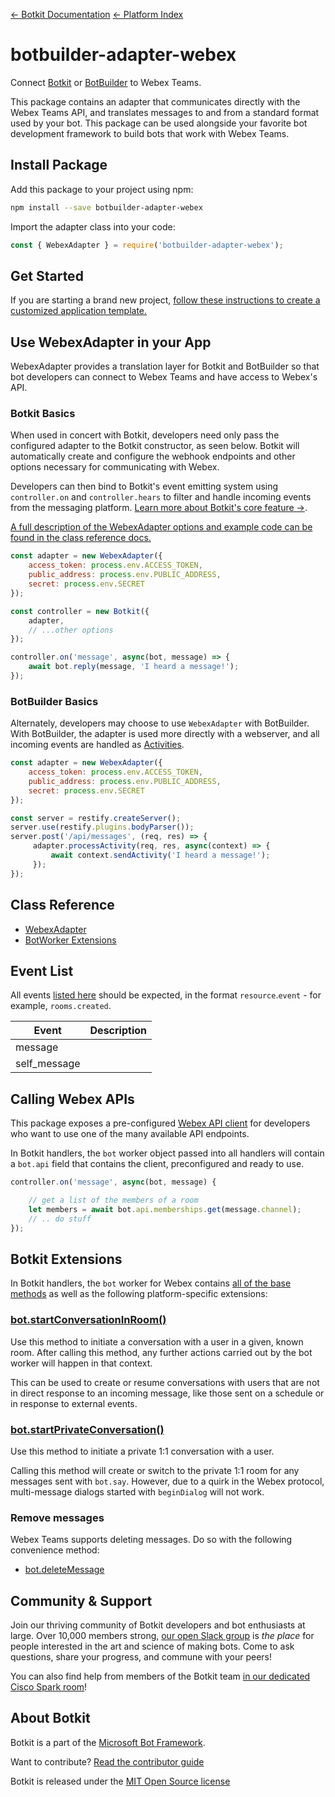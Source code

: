 [&larr; Botkit Documentation](../core.md)  [&larr; Platform Index](index.md) 

# botbuilder-adapter-webex
Connect [Botkit](https://www.npmjs.com/package/botkit) or [BotBuilder](https://www.npmjs.com/package/botbuilder) to Webex Teams.

This package contains an adapter that communicates directly with the Webex Teams API,
and translates messages to and from a standard format used by your bot. This package can be used alongside your favorite bot development framework to build bots that work with Webex Teams.

## Install Package

Add this package to your project using npm:

```bash
npm install --save botbuilder-adapter-webex
```

Import the adapter class into your code:

```javascript
const { WebexAdapter } = require('botbuilder-adapter-webex');
```

## Get Started

If you are starting a brand new project, [follow these instructions to create a customized application template.](../index.md)

## Use WebexAdapter in your App

WebexAdapter provides a translation layer for Botkit and BotBuilder so that bot developers can connect to Webex Teams and have access to Webex's API.

### Botkit Basics

When used in concert with Botkit, developers need only pass the configured adapter to the Botkit constructor, as seen below. Botkit will automatically create and configure the webhook endpoints and other options necessary for communicating with Webex.

Developers can then bind to Botkit's event emitting system using `controller.on` and `controller.hears` to filter and handle incoming events from the messaging platform. [Learn more about Botkit's core feature &rarr;](../index.md).

[A full description of the WebexAdapter options and example code can be found in the class reference docs.](../reference/webex.md#create-a-new-webexadapter)

```javascript
const adapter = new WebexAdapter({
    access_token: process.env.ACCESS_TOKEN,
    public_address: process.env.PUBLIC_ADDRESS,
    secret: process.env.SECRET 
});

const controller = new Botkit({
    adapter,
    // ...other options
});

controller.on('message', async(bot, message) => {
    await bot.reply(message, 'I heard a message!');
});
```

### BotBuilder Basics

Alternately, developers may choose to use `WebexAdapter` with BotBuilder. With BotBuilder, the adapter is used more directly with a webserver, and all incoming events are handled as [Activities](https://docs.microsoft.com/en-us/javascript/api/botframework-schema/activity?view=botbuilder-ts-latest).

```javascript
const adapter = new WebexAdapter({
    access_token: process.env.ACCESS_TOKEN,
    public_address: process.env.PUBLIC_ADDRESS,
    secret: process.env.SECRET 
});

const server = restify.createServer();
server.use(restify.plugins.bodyParser());
server.post('/api/messages', (req, res) => {
     adapter.processActivity(req, res, async(context) => {
         await context.sendActivity('I heard a message!');
     });
});
```

## Class Reference

* [WebexAdapter](../reference/webex.md#webexadapter)
* [BotWorker Extensions](../reference/webex.md#webexbotworker)

## Event List

All events [listed here](https://developer.webex.com/webhooks-explained.html#resources-events) should be expected, in the format `resource`.`event` - for example, `rooms.created`.  

| Event | Description
|--- |---
| message |
| self_message | 


## Calling Webex APIs

This package exposes a pre-configured [Webex API client](https://www.npmjs.com/package/webex) for developers who want to use one of the many available API endpoints.

In Botkit handlers, the `bot` worker object passed into all handlers will contain a `bot.api` field that contains the client, preconfigured and ready to use.

```javascript
controller.on('message', async(bot, message) {

    // get a list of the members of a room
    let members = await bot.api.memberships.get(message.channel);
    // .. do stuff
});
```

## Botkit Extensions
In Botkit handlers, the `bot` worker for Webex contains [all of the base methods](../reference/core.md#BotWorker) as well as the following platform-specific extensions:

### [bot.startConversationInRoom()](../reference/webex.md#startconversationinroom)

Use this method to initiate a conversation with a user in a given, known room.  After calling this method, any further actions carried out by the bot worker will happen in that context.

This can be used to create or resume conversations with users that are not in direct response to an incoming message, like those sent on a schedule or in response to external events.

### [bot.startPrivateConversation()](../reference/webex.md#startprivateconversation)

Use this method to initiate a private 1:1 conversation with a user.

Calling this method will create or switch to the private 1:1 room for any messages sent with `bot.say`. However, due to a quirk in the Webex protocol, multi-message dialogs started with `beginDialog` will not work.

### Remove messages

Webex Teams supports deleting messages. Do so with the following convenience method:

* [bot.deleteMessage](../reference/webex.md#deletemessage)

## Community & Support

Join our thriving community of Botkit developers and bot enthusiasts at large.
Over 10,000 members strong, [our open Slack group](https://community.botkit.ai) is
_the place_ for people interested in the art and science of making bots.
Come to ask questions, share your progress, and commune with your peers!

You can also find help from members of the Botkit team [in our dedicated Cisco Spark room](https://eurl.io/#SyNZuomKx)!

## About Botkit

Botkit is a part of the [Microsoft Bot Framework](https://dev.botframework.com).

Want to contribute? [Read the contributor guide](https://github.com/howdyai/botkit/blob/master/CONTRIBUTING.md)

Botkit is released under the [MIT Open Source license](https://github.com/howdyai/botkit/blob/master/LICENSE.md)


